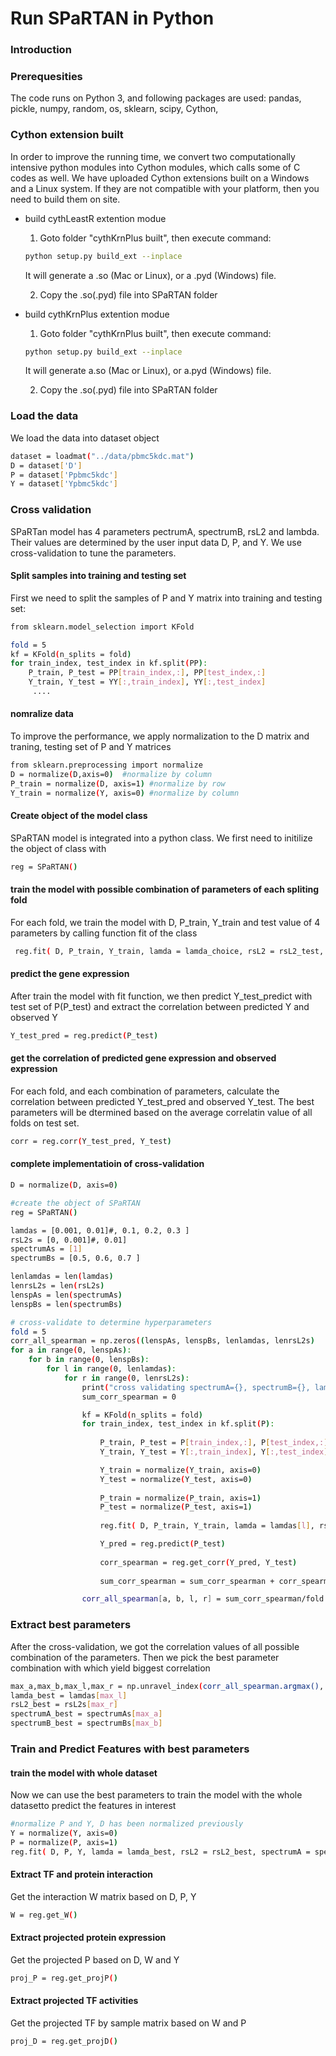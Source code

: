 # Run SPaRTAN in Python

### Introduction



### Prerequesities
The code runs on Python 3, and following packages are used:
pandas, pickle, numpy, random, os, sklearn, scipy, Cython, 

### Cython extension built
In order to improve the running time, we convert two computationally intensive python modules into Cython modules, which calls some of C codes as well. We have uploaded Cython extensions built on a Windows and a Linux system. If they are not compatible with your platform, then you need to build them on site.


- build cythLeastR extention modue 
    
	1. Goto folder "cythKrnPlus built", then execute command:
	
	```sh
	python setup.py build_ext --inplace
	```
	
	It will generate a .so (Mac or Linux), or a .pyd (Windows) file. 
	 
	2. Copy the .so(.pyd) file into SPaRTAN folder
    

- build cythKrnPlus extention modue 
    
	1. Goto folder "cythKrnPlus built", then execute command:
	
	```sh
	python setup.py build_ext --inplace
	```
	It will generate a.so (Mac or Linux), or a.pyd (Windows) file. 
     
	2. Copy the .so(.pyd) file into SPaRTAN folder

### Load the data
We load the data into dataset object
```sh
dataset = loadmat("../data/pbmc5kdc.mat")
D = dataset['D']
P = dataset['Ppbmc5kdc']
Y = dataset['Ypbmc5kdc']

```
### Cross validation
SPaRTan model has 4 parameters pectrumA, spectrumB, rsL2 and lambda. Their values are determined by the user input data D, P, and Y. We use cross-validation to tune the parameters.
#### Split samples into training and testing set
First we need to split the samples of P and Y matrix into training and testing set:

```sh
from sklearn.model_selection import KFold

fold = 5
kf = KFold(n_splits = fold)
for train_index, test_index in kf.split(PP):
    P_train, P_test = PP[train_index,:], PP[test_index,:]
    Y_train, Y_test = YY[:,train_index], YY[:,test_index]
     ....

```
#### nomralize data
To improve the performance, we apply normalization to the D matrix and traning, testing set of P and Y matrices

```sh
from sklearn.preprocessing import normalize
D = normalize(D,axis=0)  #normalize by column
P_train = normalize(D, axis=1) #normalize by row
Y_train = normalize(Y, axis=0) #normalize by column
```
#### Create object of the model class
SPaRTAN model is integrated into a python class. We first need to initilize the object of class with

```sh
reg = SPaRTAN()
```
#### train the model with possible combination of parameters of each spliting fold
For each fold, we train the model with D, P_train, Y_train and test value of 4 parameters by calling function fit of the class

```sh
 reg.fit( D, P_train, Y_train, lamda = lamda_choice, rsL2 = rsL2_test, spectrumA = spectrumA_test, pectrumB = spectrumB_test)
```

#### predict the gene expression
After train the model with fit function, we then predict Y_test_predict with test set of P(P_test) and extract the correlation between predicted Y and observed Y 
```sh
Y_test_pred = reg.predict(P_test)
```
#### get the correlation of predicted gene expression and observed expression
For each fold, and each combination of parameters, calculate the correlation between predicted Y_test_pred and observed Y_test. The best parameters will be dtermined based on the average correlatin value of all folds on test set.
```sh
corr = reg.corr(Y_test_pred, Y_test)
```
#### complete implementatioin of cross-validation
```sh
D = normalize(D, axis=0)

#create the object of SPaRTAN
reg = SPaRTAN()

lamdas = [0.001, 0.01]#, 0.1, 0.2, 0.3 ]
rsL2s = [0, 0.001]#, 0.01]
spectrumAs = [1]
spectrumBs = [0.5, 0.6, 0.7 ]

lenlamdas = len(lamdas)
lenrsL2s = len(rsL2s)
lenspAs = len(spectrumAs)
lenspBs = len(spectrumBs)

# cross-validate to determine hyperparameters
fold = 5
corr_all_spearman = np.zeros((lenspAs, lenspBs, lenlamdas, lenrsL2s)   ) 
for a in range(0, lenspAs):
    for b in range(0, lenspBs):
        for l in range(0, lenlamdas):
            for r in range(0, lenrsL2s):
                print("cross validating spectrumA={}, spectrumB={}, lambda={}, rsL2={}".format(spectrumAs[a], spectrumBs[b], lamdas[l], rsL2s[r]))
                sum_corr_spearman = 0

                kf = KFold(n_splits = fold)
                for train_index, test_index in kf.split(P):
                         
                    P_train, P_test = P[train_index,:], P[test_index,:]
                    Y_train, Y_test = Y[:,train_index], Y[:,test_index]

                    Y_train = normalize(Y_train, axis=0)
                    Y_test = normalize(Y_test, axis=0)
						
                    P_train = normalize(P_train, axis=1)
                    P_test = normalize(P_test, axis=1)
	
                    reg.fit( D, P_train, Y_train, lamda = lamdas[l], rsL2 = rsL2s[r], spectrumA = spectrumAs[a], spectrumB = spectrumBs[b]  )

                    Y_pred = reg.predict(P_test)
	
                    corr_spearman = reg.get_corr(Y_pred, Y_test)
                    
                    sum_corr_spearman = sum_corr_spearman + corr_spearman

                corr_all_spearman[a, b, l, r] = sum_corr_spearman/fold
```
### Extract best parameters
After the cross-validation, we got the correlation values of all possible combination of the parameters. Then we pick the best parameter combination with which yield biggest correlation

```sh
max_a,max_b,max_l,max_r = np.unravel_index(corr_all_spearman.argmax(), corr_all_spearman.shape)
lamda_best = lamdas[max_l]
rsL2_best = rsL2s[max_r]
spectrumA_best = spectrumAs[max_a]
spectrumB_best = spectrumBs[max_b]
```
### Train and Predict Features with best parameters
#### train the model with whole dataset
Now we can use the best parameters to train the model with the whole datasetto predict the features in interest
```sh
#normalize P and Y, D has been normalized previously
Y = normalize(Y, axis=0)
P = normalize(P, axis=1)
reg.fit( D, P, Y, lamda = lamda_best, rsL2 = rsL2_best, spectrumA = spectrumA_best, spectrumB = spectrumB_best  )
```

#### Extract TF and protein interaction
Get the interaction W matrix based on D, P, Y
```sh
W = reg.get_W()
```
#### Extract projected protein expression
Get the projected P based on D, W and Y
```sh
proj_P = reg.get_projP()
```
#### Extract projected TF activities
Get the projected TF by sample matrix based on W and P
```sh
proj_D = reg.get_projD()
```
